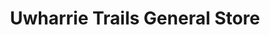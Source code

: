 ---
title: "Uwharrie Trails General Store"
url: /troy/uwharrie-trails-general-store/
shop: general
---